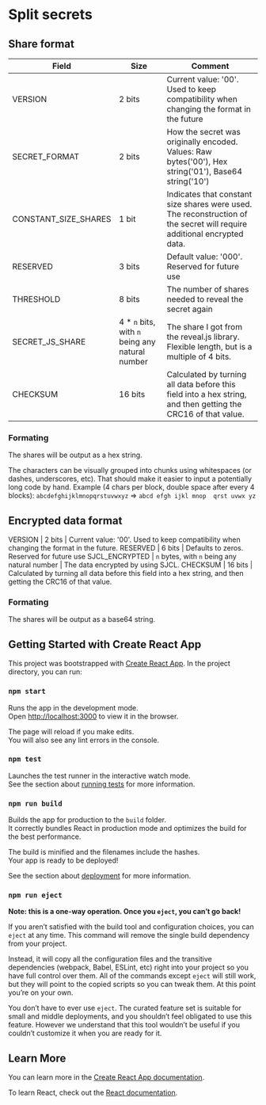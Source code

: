 # Split secrets

## Share format

Field | Size | Comment
---|---|---
VERSION | 2 bits | Current value: '00'. Used to keep compatibility when changing the format in the future
SECRET_FORMAT | 2 bits | How the secret was originally encoded. Values: Raw bytes('00'), Hex string('01'), Base64 string('10')
CONSTANT_SIZE_SHARES | 1 bit | Indicates that constant size shares were used. The reconstruction of the secret will require additional encrypted data.
RESERVED | 3 bits | Default value: '000'. Reserved for future use
THRESHOLD | 8 bits | The number of shares needed to reveal the secret again
SECRET_JS_SHARE | 4 * `n` bits, with `n` being any natural number | The share I got from the reveal.js library. Flexible length, but is a multiple of 4 bits.
CHECKSUM | 16 bits | Calculated by turning all data before this field into a hex string, and then getting the CRC16 of that value.

### Formating
The shares will be output as a hex string.

The characters can be visually grouped into chunks using whitespaces (or dashes, underscores, etc).
That should make it easier to input a potentially long code by hand.
Example (4 chars per block, double space after every 4 blocks):
`abcdefghijklmnopqrstuvwxyz` => `abcd efgh ijkl mnop  qrst uvwx yz`


## Encrypted data format
VERSION | 2 bits | Current value: '00'. Used to keep compatibility when changing the format in the future.
RESERVED | 6 bits | Defaults to zeros. Reserved for future use
SJCL_ENCRYPTED | `n` bytes, with `n` being any natural number | The data encrypted by using SJCL.
CHECKSUM | 16 bits | Calculated by turning all data before this field into a hex string, and then getting the CRC16 of that value.

### Formating
The shares will be output as a base64 string.


## Getting Started with Create React App

This project was bootstrapped with [Create React App](https://github.com/facebook/create-react-app).
In the project directory, you can run:

### `npm start`

Runs the app in the development mode.\
Open [http://localhost:3000](http://localhost:3000) to view it in the browser.

The page will reload if you make edits.\
You will also see any lint errors in the console.

### `npm test`

Launches the test runner in the interactive watch mode.\
See the section about [running tests](https://facebook.github.io/create-react-app/docs/running-tests) for more information.

### `npm run build`

Builds the app for production to the `build` folder.\
It correctly bundles React in production mode and optimizes the build for the best performance.

The build is minified and the filenames include the hashes.\
Your app is ready to be deployed!

See the section about [deployment](https://facebook.github.io/create-react-app/docs/deployment) for more information.

### `npm run eject`

**Note: this is a one-way operation. Once you `eject`, you can’t go back!**

If you aren’t satisfied with the build tool and configuration choices, you can `eject` at any time. This command will remove the single build dependency from your project.

Instead, it will copy all the configuration files and the transitive dependencies (webpack, Babel, ESLint, etc) right into your project so you have full control over them. All of the commands except `eject` will still work, but they will point to the copied scripts so you can tweak them. At this point you’re on your own.

You don’t have to ever use `eject`. The curated feature set is suitable for small and middle deployments, and you shouldn’t feel obligated to use this feature. However we understand that this tool wouldn’t be useful if you couldn’t customize it when you are ready for it.

## Learn More

You can learn more in the [Create React App documentation](https://facebook.github.io/create-react-app/docs/getting-started).

To learn React, check out the [React documentation](https://reactjs.org/).
